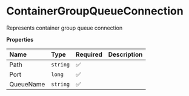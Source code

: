 # ContainerGroupQueueConnection

Represents container group queue connection

**Properties**

| Name      | Type     | Required | Description |
| :-------- | :------- | :------- | :---------- |
| Path      | `string` | ✅       |             |
| Port      | `long`   | ✅       |             |
| QueueName | `string` | ✅       |             |
